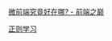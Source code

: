 [微前端究竟好在哪? - 前端之巅](https://mp.weixin.qq.com/s/YMLutI77_295LvfNY76dMw)

[正则学习](https://juejin.im/post/5cdcd42551882568651554e6)

